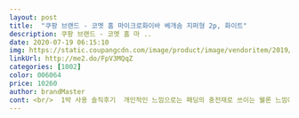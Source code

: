 ```yaml
---
layout: post 
title:  "쿠팡 브랜드 - 코멧 홈 마이크로화이바 베개솜 지퍼형 2p, 화이트" 
description: 쿠팡 브랜드 - 코멧 홈 마 ..
date: 2020-07-19 06:15:10 
img: https://static.coupangcdn.com/image/product/image/vendoritem/2019/10/30/4348059787/eba4adf9-3ffa-47ce-8614-d6b78d60ef36.jpg 
linkUrl: http://me2.do/FpV3MQqZ 
categories: [1002] 
color: 006064 
price: 10260 
author: brandMaster 
cont: <br/>  1박 사용 솔직후기  개인적인 느낌으로는 패딩의 충전재로 쓰이는 웰론 느낌에 더 가깝습니다.<br/> 탄성 때문에 바로 누우면 뒷목이 결리고 옆으로 누우면 귀와 옆머리가 머리무게에 눌려 숙면할 수 없었습니다.<br/> 밀도가 낮아 솜 뭉침 현상도 있습니다.<br/> 기계세탁 후 다시 쓰기는 어려울 것 같습니다.<br/><br/>│ 도움이 돼요│  버튼을 눌러주세요<br/>┌┐<br/>└┘<br/>가격은 저렴하니까 자주 바꾸기 부담스럽지 않겠어요<br/>가격이 완전 저렴이니까 하나씩 사보세요 들<br/>개봉 후 약간 시큼한 냄새가 나는 듯해서 일광소독 후 사용 중입니다.<br/><br/>그래도 폭신폭신하고 커서 마음에 드네요.<br/><br/>기존사용제품은 본 제품의 두 배 가까운 가격에 사이즈는 동일한데 화이버섬유가 더 곱고, 밀도와 중량이 조금 더 나가고, 오리털베개 정도의 완충력과 복원력이고, 속통의 커버가 고밀도폴리로 제작되어 묵직한 느낌이 있었다면,<br/>너무 폭신폭신해서 베개를 베면 너무 낮아진다는건<br/>네 식구 쓸거라서 두 세트 구입.<br/><br/>높아서 편하진 않더라구요<br/>다만 솜은 고르게 퍼져있지 않고<br/>다만, 저는 원래 베개를 잘 쓰는 편이 아니라서<br/>단점이지만... <br/>.<br/>그래서 2개 세트로 파나봄 ㅎㅎ<br/> 
---
```

 